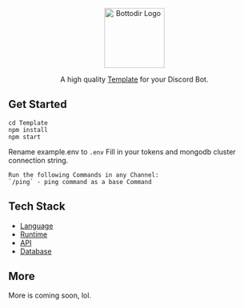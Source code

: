 <p align="center">
  <a href="https://discord.gg/3eNaWPhWZE" target="blank"><img src="https://cdn.discordapp.com/attachments/765926464628719627/924776284222025768/42b8f1ff89a307e6d969bb13726b9a45.webp" width="120" alt="Bottodir Logo" /></a>
</p>

<p align="center">A high quality <a href="http://discord.gg" target="_blank">Template</a> for your Discord Bot.</p>
<p align="center">

  
## Get Started
```
cd Template
npm install
npm start
```
Rename example.env to `.env`
Fill in your tokens and mongodb cluster connection string.

```
Run the following Commands in any Channel:
`/ping` - ping command as a base Command
```

  
## Tech Stack
* [Language](https://www.javascript.com/)
* [Runtime](https://nodejs.org/en/)
* [API](https://www.npmjs.com/package/discord.js?source=post_page-----7b5fe27cb6fa----------------------)
* [Database](https://www.mongodb.com/) 

## More
More is coming soon, lol.
